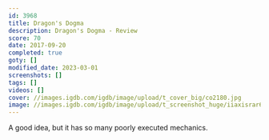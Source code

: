 ```yaml
---
id: 3968
title: Dragon's Dogma
description: Dragon's Dogma - Review
score: 70
date: 2017-09-20
completed: true
goty: []
modified_date: 2023-03-01
screenshots: []
tags: []
videos: []
cover: //images.igdb.com/igdb/image/upload/t_cover_big/co2180.jpg
image: //images.igdb.com/igdb/image/upload/t_screenshot_huge/iiaxisrar6gzctxv84xk.jpg
---
```

A good idea, but it has so many poorly executed mechanics. 